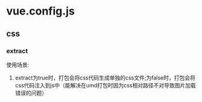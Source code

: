 # vue.config.js


## css

### extract

使用场景:
1. extract为true时，打包会将css代码生成单独的css文件;为false时，打包会将css代码注入到js中（能解决在umd打包时因为css相对路径不对导致图片加载错误的问题）



